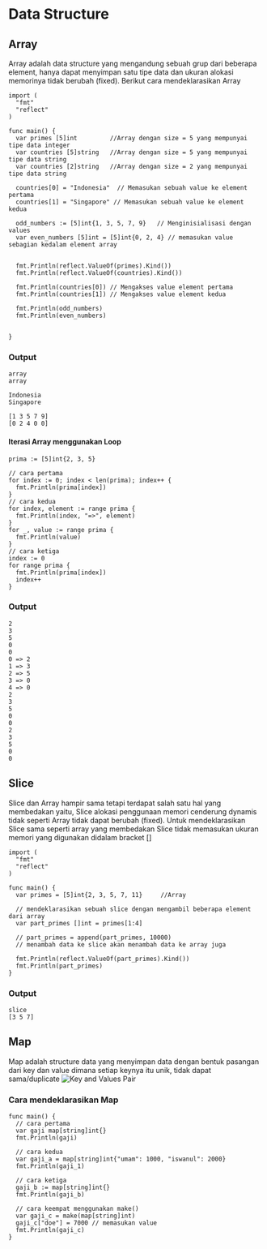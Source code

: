 # Data Structure
## Array
Array adalah data structure yang mengandung sebuah grup dari beberapa element, hanya dapat menyimpan satu tipe data dan ukuran alokasi memorinya tidak berubah (fixed). Berikut cara mendeklarasikan Array
```golang
import (
  "fmt"
  "reflect"
)

func main() {
  var primes [5]int         //Array dengan size = 5 yang mempunyai tipe data integer
  var countries [5]string   //Array dengan size = 5 yang mempunyai tipe data string
  var countries [2]string   //Array dengan size = 2 yang mempunyai tipe data string
  
  countries[0] = "Indonesia"  // Memasukan sebuah value ke element pertama 
  countries[1] = "Singapore" // Memasukan sebuah value ke element kedua
  
  odd_numbers := [5]int{1, 3, 5, 7, 9}   // Menginisialisasi dengan values
  var even_numbers [5]int = [5]int{0, 2, 4} // memasukan value sebagian kedalam element array
  
  
  fmt.Println(reflect.ValueOf(primes).Kind())
  fmt.Println(reflect.ValueOf(countries).Kind())
  
  fmt.Println(countries[0]) // Mengakses value element pertama
  fmt.Println(countries[1]) // Mengakses value element kedua
  
  fmt.Println(odd_numbers)
  fmt.Println(even_numbers)

  
}
```
### Output
```
array
array

Indonesia
Singapore

[1 3 5 7 9]
[0 2 4 0 0]
```


#### Iterasi Array menggunakan Loop
```golang
prima := [5]int{2, 3, 5}

// cara pertama
for index := 0; index < len(prima); index++ {
  fmt.Println(prima[index])
}
// cara kedua
for index, element := range prima {
  fmt.Println(index, "=>", element)
}
for _, value := range prima {
  fmt.Println(value)
}
// cara ketiga
index := 0
for range prima {
  fmt.Println(prima[index])
  index++
}
```
### Output
```
2
3
5
0
0
0 => 2
1 => 3
2 => 5
3 => 0
4 => 0
2
3
5
0
0
2
3
5
0
0
```

## Slice
Slice dan Array hampir sama tetapi terdapat salah satu hal yang membedakan yaitu, Slice alokasi penggunaan memori cenderung dynamis tidak seperti Array tidak dapat berubah (fixed). Untuk mendeklarasikan Slice sama seperti array yang membedakan Slice tidak memasukan ukuran memori yang digunakan didalam bracket []
```golang
import (
  "fmt"
  "reflect"
)

func main() {
  var primes = [5]int{2, 3, 5, 7, 11}     //Array

  // mendeklarasikan sebuah slice dengan mengambil beberapa element dari array
  var part_primes []int = primes[1:4]

  // part_primes = append(part_primes, 10000)
  // menambah data ke slice akan menambah data ke array juga

  fmt.Println(reflect.ValueOf(part_primes).Kind())
  fmt.Println(part_primes)
}
```
### Output
```
slice
[3 5 7]
```

## Map
Map adalah structure data yang menyimpan data dengan bentuk pasangan dari key dan value dimana setiap keynya itu unik, tidak dapat sama/duplicate
<picture>
  <source media="(prefers-color-scheme: dark)" srcset="https://cdn.programiz.com/sites/tutorial2program/files/Map.png">
  <source media="(prefers-color-scheme: light)" srcset="https://cdn.programiz.com/sites/tutorial2program/files/Map.png">
  <img alt="Key and Values Pair" src="https://cdn.programiz.com/sites/tutorial2program/files/Map.png">
</picture>

### Cara mendeklarasikan Map
```golang
func main() {
  // cara pertama
  var gaji map[string]int{}
  fmt.Println(gaji)

  // cara kedua
  var gaji_a = map[string]int{"umam": 1000, "iswanul": 2000}
  fmt.Println(gaji_1)

  // cara ketiga
  gaji_b := map[string]int{}
  fmt.Println(gaji_b)

  // cara keempat menggunakan make()
  var gaji_c = make(map[string]int)
  gaji_c["doe"] = 7000 // memasukan value
  fmt.Println(gaji_c)
}
```
